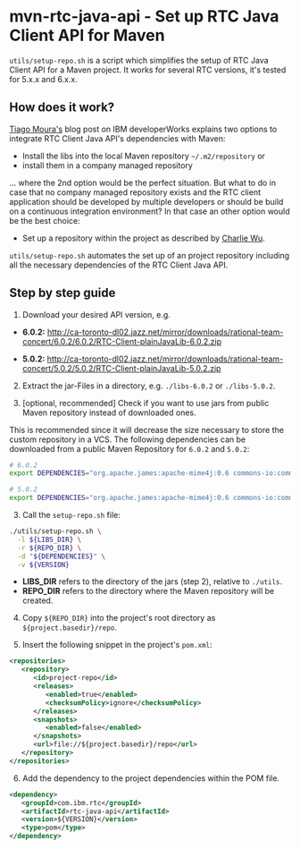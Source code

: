 # mvn-rtc-java-api - Set up RTC Java Client API for Maven

`utils/setup-repo.sh` is a script which simplifies the setup of RTC Java Client API for a Maven project. It works for several RTC versions, it's tested for 5.x.x and 6.x.x.

## How does it work?

[Tiago Moura's](https://www.ibm.com/developerworks/community/blogs/cbe857dd-5392-4111-b0ea-6827c54f2e66/entry/setting_up_rtc_java_plain_api_dev_enviroment_with_maven_and_eclipse?lang=en) blog post on IBM developerWorks explains two options to integrate RTC Client Java API's dependencies with Maven:

* Install the libs into the local Maven repository `~/.m2/repository` or
* install them in a company managed repository

... where the 2nd option would be the perfect situation. But what to do in case that no company managed repository exists and the RTC client application should be developed by multiple developers or should be build on a continuous integration environment? In that case an other option would be the best choice:

* Set up a repository within the project as described by [Charlie Wu](http://charlie.cu.cc/2012/06/how-add-external-libraries-maven/).

`utils/setup-repo.sh` automates the set up of an project repository including all the necessary dependencies of the RTC Client Java API.

## Step by step guide

1. Download your desired API version, e.g.
  - **6.0.2:** http://ca-toronto-dl02.jazz.net/mirror/downloads/rational-team-concert/6.0.2/6.0.2/RTC-Client-plainJavaLib-6.0.2.zip

  - **5.0.2:**
  http://ca-toronto-dl02.jazz.net/mirror/downloads/rational-team-concert/5.0.2/5.0.2/RTC-Client-plainJavaLib-5.0.2.zip

2. Extract the jar-Files in a directory, e.g. `./libs-6.0.2` or `./libs-5.0.2`.

3. [optional, recommended] Check if you want to use jars from public Maven repository instead of downloaded ones.

  This is recommended since it will decrease the size necessary to store the custom repository in a VCS. The following dependencies can be downloaded from a public Maven Repository for `6.0.2` and `5.0.2`:

  ```bash
  # 6.0.2
  export DEPENDENCIES="org.apache.james:apache-mime4j:0.6 commons-io:commons-io:1.2 org.apache.httpcomponents:httpclient:4.5 org.apache.httpcomponents:httpclient-cache:4.5 org.apache.httpcomponents:httpclient-win:4.5 org.apache.httpcomponents:httpcore:4.4.1 org.apache.httpcomponents:httpcore-ab:4.4.1 org.apache.httpcomponents:httpcore-nio:4.4.1 org.apache.httpcomponents:httpmime:4.5"
  ```

  ```bash
  # 5.0.2
  export DEPENDENCIES="org.apache.james:apache-mime4j:0.6 commons-io:commons-io:1.2 org.apache.httpcomponents:httpclient:4.1.2 org.apache.httpcomponents:httpcore-nio:4.1.2 org.apache.httpcomponents:httpmime:4.1.2"
  ```

3. Call the `setup-repo.sh` file:

  ```bash
  ./utils/setup-repo.sh \
    -l ${LIBS_DIR} \
    -r ${REPO_DIR} \
    -d "${DEPENDENCIES}" \
    -v ${VERSION}
  ```

  * **LIBS_DIR** refers to the directory of the jars (step 2), relative to `./utils`.
  * **REPO_DIR** refers to the directory where the Maven repository will be created.

4. Copy `${REPO_DIR}` into the project's root directory as `${project.basedir}/repo`.

5. Insert the following snippet in the project's `pom.xml`:

```xml
<repositories>
   <repository>
      <id>project-repo</id>
      <releases>
         <enabled>true</enabled>
         <checksumPolicy>ignore</checksumPolicy>
      </releases>
      <snapshots>
         <enabled>false</enabled>
      </snapshots>
      <url>file://${project.basedir}/repo</url>
   </repository>
</repositories>
```

6. Add the dependency to the project dependencies within the POM file.

```xml
<dependency>
   <groupId>com.ibm.rtc</groupId>
   <artifactId>rtc-java-api</artifactId>
   <version>${VERSION}</version>
   <type>pom</type>
</dependency>
```
